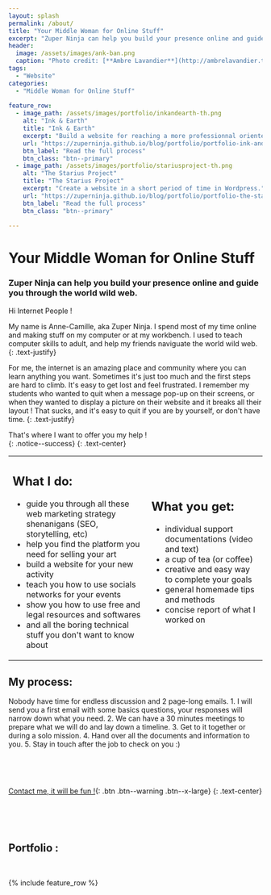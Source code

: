 ```yaml
---
layout: splash
permalink: /about/
title: "Your Middle Woman for Online Stuff"
excerpt: "Zuper Ninja can help you build your presence online and guide you through the world wild web."
header:
  image: /assets/images/ank-ban.png
  caption: "Photo credit: [**Ambre Lavandier**](http://ambrelavandier.tumblr.com/)"
tags:
  - "Website"
categories:
  - "Middle Woman for Online Stuff"
  
feature_row:
  - image_path: /assets/images/portfolio/inkandearth-th.png
    alt: "Ink & Earth"
    title: "Ink & Earth"
    excerpt: "Build a website for reaching a more professionnal oriented audience."
    url: "https://zuperninja.github.io/blog/portfolio/portfolio-ink-and-earth/"
    btn_label: "Read the full process"
    btn_class: "btn--primary"
  - image_path: /assets/images/portfolio/stariusproject-th.png
    alt: "The Starius Project"
    title: "The Starius Project"
    excerpt: "Create a website in a short period of time in Wordpress."
    url: "https://zuperninja.github.io/blog/portfolio/portfolio-the-starius-project/"
    btn_label: "Read the full process"
    btn_class: "btn--primary"

---
```


# Your Middle Woman for Online Stuff
### Zuper Ninja can help you build your presence online and guide you through the world wild web.

Hi Internet People !


My name is Anne-Camille, aka Zuper Ninja. I spend most of my time online and making stuff on my computer or at my workbench. 
I used to teach computer skills to adult, and help my friends naviguate the world wild web. 
{: .text-justify}

For me, the internet is an amazing place and community where you can learn anything you want. Sometimes it's just too much and the first steps are hard to climb. It's easy to get lost and feel  frustrated. I remember my students who wanted to quit when a message pop-up on their screens, or when they wanted to display a picture on their website and it breaks all their layout ! That sucks, and it's easy to quit if you are by yourself, or don't have time.
{: .text-justify}

That's where I want to offer you my help !  
{: .notice--success} 
{: .text-center}

<table>
  <tbody>
  <tr>
  <td> 
      <h2>What I do: </h2>
      <ul>
        <li>guide you through all these web marketing strategy shenanigans (SEO, storytelling, etc)</li>
        <li>help you find the platform you need for selling your art</li>
        <li>build a website for your new activity</li>
        <li>teach you how to use socials networks for your events</li>
        <li>show you how to use free and legal resources and softwares</li>
        <li>and all the boring technical stuff you don't want to know about</li>
         </ul>
    </td>
    <td> 
       <h2>What you get: </h2>
      <ul>
        <li>individual support documentations (video and text) </li>
        <li>a cup of tea (or coffee)</li>
        <li>creative and easy way to complete your goals</li>
        <li>general homemade tips and methods</li>
        <li>concise report of what I worked on</li>
       </ul>
    </td>
  </tr>
  </tbody>
</table>
<h2>My process: </h2>
Nobody have time for endless discussion and 2 page-long emails.
1. I will send you a first email with some basics questions, your responses will narrow down what you need.
2. We can have a 30 minutes meetings to prepare what we will do and lay down a timeline.
3. Get to it together or during a solo mission.
4. Hand over all the documents and information to you.
5. Stay in touch after the job to check on you :)

&nbsp;

&nbsp;

[Contact me, it will be fun !](https://zuperninja.github.io/blog/contact/){: .btn .btn--warning .btn--x-large}
{: .text-center}

&nbsp;

&nbsp;
 
## Portfolio : 

&nbsp;

{% include feature_row %}










